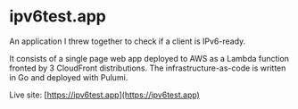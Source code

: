 # ipv6test.app

An application I threw together to check if a client is IPv6-ready.

It consists of a single page web app deployed to AWS as a Lambda function fronted by 3 CloudFront distributions. The infrastructure-as-code is written in Go and deployed with Pulumi.

Live site: [https://ipv6test.app](https://ipv6test.app)
